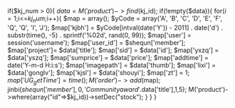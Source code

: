    if($kj_num > 0){
                $data = M('product') -> find($kj_id);
                if(!empty($data)){
                    for($i=1;$i<=$kj_num;$i++){
                        $map = array();
                        $yCode = array('A', 'B', 'C', 'D', 'E', 'F', 'Q', 'Q', 'I', 'J');
                        $map['kjbh'] = $yCode[intval(date('Y')) - 2011] . date('d') . substr(time(), -5) . sprintf('%02d', rand(0, 99));
                        $map['user'] = session('username');
                        $map['user_id'] = $shequn['member'];
                        $map['project']= $data['title'];
                        $map['sid'] = $data['id'];
                        $map['yxzq'] = $data['yszq'];
                        $map['sumprice'] = $data['price'];
                        $map['addtime'] = date('Y-m-d H:i:s');
                        $map['imagepath'] = $data['thumb'];
                        $map['lixi']	= $data['gonglv'];
                        $map['kjsl'] =  $data['shouyi'];
                        $map['zt'] =  1;
                        $map['UG_getTime'] =  time();
                        M('order')->add($map);
                        jinbi($shequn['member'],0,'Community award'.$data['title'],1,5);
                        M('product')->where(array("id"=>$kj_id))->setDec("stock");
                    }
                }
            }
